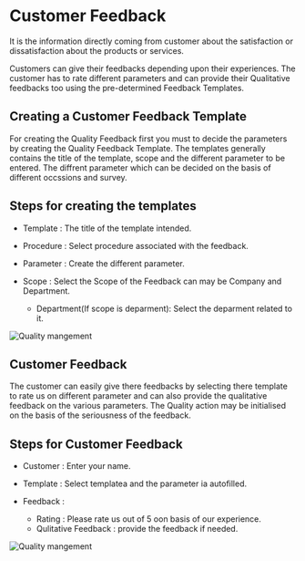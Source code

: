 # Customer Feedback

 It is the information directly coming from customer about the satisfaction or dissatisfaction about the products or services.

 Customers can give their feedbacks depending upon their experiences. The customer has to rate different parameters and can provide their Qualitative feedbacks too using the pre-determined Feedback Templates.

## Creating a Customer Feedback Template
 
 For creating the Quality Feedback first you must to decide the parameters by creating the Quality Feedback Template. The templates generally contains the title of the template, scope and the different parameter to be entered. The diffrent parameter which can be decided on the basis of different occssions and survey.

## Steps for creating the templates

* Template : The title of the template intended.

* Procedure : Select procedure associated with the feedback.

* Parameter : Create the different parameter.

* Scope : Select the Scope of the Feedback can may be Company and Department.

    - Department(If scope is deparment): Select the deparment related to it.

 <img class="screenshot" alt="Quality mangement" src="{{docs_base_url}}/assets/img/quality-management/feedback_template.png">

## Customer Feedback

 The customer can easily give there feedbacks by selecting there template to rate us on different parameter and can also provide the qualitative feedback on the various parameters. The Quality action may be initialised on the basis of the seriousness of the feedback.

## Steps for Customer Feedback

* Customer : Enter your name.

* Template : Select templatea and the parameter ia autofilled.

* Feedback : 

    - Rating : Please rate us out of 5 oon basis of our experience.
    - Qulitative Feedback : provide the feedback if needed.

<img class="screenshot" alt="Quality mangement" src="{{docs_base_url}}/assets/img/quality-management/feedback.png">